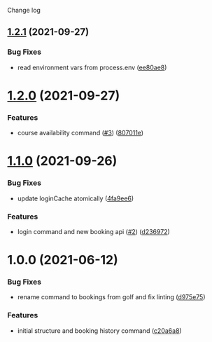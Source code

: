 Change log

## [1.2.1](https://github.com/zp-bots-telegram/elite-live-golf-bot/compare/v1.2.0...v1.2.1) (2021-09-27)


### Bug Fixes

* read environment vars from process.env ([ee80ae8](https://github.com/zp-bots-telegram/elite-live-golf-bot/commit/ee80ae88754dba41ffac563f24ae44f958027160))

# [1.2.0](https://github.com/zp-bots-telegram/elite-live-golf-bot/compare/v1.1.0...v1.2.0) (2021-09-27)


### Features

* course availability command ([#3](https://github.com/zp-bots-telegram/elite-live-golf-bot/issues/3)) ([807011e](https://github.com/zp-bots-telegram/elite-live-golf-bot/commit/807011ecfad34e31aed46378e337fcd39dde8949))

# [1.1.0](https://github.com/zp-bots-telegram/elite-live-golf-bot/compare/v1.0.0...v1.1.0) (2021-09-26)


### Bug Fixes

* update loginCache atomically ([4fa9ee6](https://github.com/zp-bots-telegram/elite-live-golf-bot/commit/4fa9ee67f7256f4e0f800df9c63cc9145c3f7042))


### Features

* login command and new booking api ([#2](https://github.com/zp-bots-telegram/elite-live-golf-bot/issues/2)) ([d236972](https://github.com/zp-bots-telegram/elite-live-golf-bot/commit/d236972c55e9b9fbccedd2a90fa96f877012824c))

# 1.0.0 (2021-06-12)


### Bug Fixes

* rename command to bookings from golf and fix linting ([d975e75](https://github.com/zp-bots-telegram/elite-live-golf-bot/commit/d975e75c98dd273d06041c23ea5a26af6a5371e7))


### Features

* initial structure and booking history command ([c20a6a8](https://github.com/zp-bots-telegram/elite-live-golf-bot/commit/c20a6a830593aa7ea032bb0f37c53520c20aa472))
